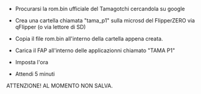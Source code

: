 - Procurarsi la rom.bin ufficiale del Tamagotchi cercandola su google

- Crea una cartella chiamata "tama_p1" sulla microsd del FlipperZERO via qFlipper (o via lettore di SD)

- Copia il file rom.bin all'interno della cartella appena creata.

- Carica il FAP all'interno delle applicazionni chiamato "TAMA P1"

- Imposta l'ora 

- Attendi 5 minuti

ATTENZIONE! AL MOMENTO NON SALVA.